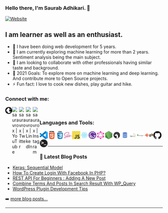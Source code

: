 ### Hello there, I'm Saurab Adhikari. 👋

[![Website](https://img.shields.io/website?label=saurabadhikari.com.np&style=for-the-badge&url=https%3A%2F%saurabadhikari.com.np&color=green)](http://saurabadhikari.com.np)

## I am learner as well as an enthusiast.

- 🔭 I have been doing web development for 5 years.
- 🌱 I am currently exploring machine learning for more than 2 years. Sentiment analysis being the main subject.
- 👯 I am looking to collaborate with other professionals having similar taste and background.
- 🥅 2021 Goals: To explore more on machine learning and deep learning. And contribute more to Open Source projects.
- ⚡ Fun fact: I love to cook new dishes, play guitar and hike.


### Connect with me:

[<img align="left" alt="saurabadhikari.com.np" width="22px" src="https://raw.githubusercontent.com/iconic/open-iconic/master/svg/globe.svg" />][website]
[<img align="left" alt="sauravrox | YouTube" width="22px" src="https://cdn.jsdelivr.net/npm/simple-icons@v3/icons/youtube.svg" />][youtube]
[<img align="left" alt="sauravrox | Twitter" width="22px" src="https://cdn.jsdelivr.net/npm/simple-icons@v3/icons/twitter.svg" />][twitter]
[<img align="left" alt="sauravrox | LinkedIn" width="22px" src="https://cdn.jsdelivr.net/npm/simple-icons@v3/icons/linkedin.svg" />][linkedin]
[<img align="left" alt="sauravrox | Instagram" width="22px" src="https://cdn.jsdelivr.net/npm/simple-icons@v3/icons/instagram.svg" />][instagram]

<br />

### Languages and Tools:

[<img align="left" alt="Visual Studio Code" width="26px" src="https://raw.githubusercontent.com/github/explore/80688e429a7d4ef2fca1e82350fe8e3517d3494d/topics/visual-studio-code/visual-studio-code.png" />][webdevplaylist]
[<img align="left" alt="HTML5" width="26px" src="https://raw.githubusercontent.com/github/explore/80688e429a7d4ef2fca1e82350fe8e3517d3494d/topics/html/html.png" />][webdevplaylist]
[<img align="left" alt="CSS3" width="26px" src="https://raw.githubusercontent.com/github/explore/80688e429a7d4ef2fca1e82350fe8e3517d3494d/topics/css/css.png" />][cssplaylist]
[<img align="left" alt="Sass" width="26px" src="https://raw.githubusercontent.com/github/explore/80688e429a7d4ef2fca1e82350fe8e3517d3494d/topics/sass/sass.png" />][cssplaylist]
[<img align="left" alt="JavaScript" width="26px" src="https://raw.githubusercontent.com/github/explore/80688e429a7d4ef2fca1e82350fe8e3517d3494d/topics/javascript/javascript.png" />][jsplaylist]
[<img align="left" alt="React" width="26px" src="https://raw.githubusercontent.com/github/explore/80688e429a7d4ef2fca1e82350fe8e3517d3494d/topics/react/react.png" />][reactplaylist]
[<img align="left" alt="Gatsby" width="26px" src="https://raw.githubusercontent.com/github/explore/e94815998e4e0713912fed477a1f346ec04c3da2/topics/gatsby/gatsby.png" />][webdevplaylist]
[<img align="left" alt="GraphQL" width="26px" src="https://raw.githubusercontent.com/github/explore/80688e429a7d4ef2fca1e82350fe8e3517d3494d/topics/graphql/graphql.png" />][webdevplaylist]
[<img align="left" alt="Node.js" width="26px" src="https://raw.githubusercontent.com/github/explore/80688e429a7d4ef2fca1e82350fe8e3517d3494d/topics/nodejs/nodejs.png" />][webdevplaylist]
[<img align="left" alt="Deno" width="26px" src="https://raw.githubusercontent.com/github/explore/361e2821e2dea67711cde99c9c40ed357061cf27/topics/deno/deno.png" />][webdevplaylist]
[<img align="left" alt="SQL" width="26px" src="https://raw.githubusercontent.com/github/explore/80688e429a7d4ef2fca1e82350fe8e3517d3494d/topics/sql/sql.png" />][webdevplaylist]
[<img align="left" alt="MySQL" width="26px" src="https://raw.githubusercontent.com/github/explore/80688e429a7d4ef2fca1e82350fe8e3517d3494d/topics/mysql/mysql.png" />][webdevplaylist]
[<img align="left" alt="MongoDB" width="26px" src="https://raw.githubusercontent.com/github/explore/80688e429a7d4ef2fca1e82350fe8e3517d3494d/topics/mongodb/mongodb.png" />][webdevplaylist]
[<img align="left" alt="Git" width="26px" src="https://raw.githubusercontent.com/github/explore/80688e429a7d4ef2fca1e82350fe8e3517d3494d/topics/git/git.png" />][webdevplaylist]
[<img align="left" alt="GitHub" width="26px" src="https://raw.githubusercontent.com/github/explore/78df643247d429f6cc873026c0622819ad797942/topics/github/github.png" />][webdevplaylist]
[<img align="left" alt="Terminal" width="26px" src="https://raw.githubusercontent.com/github/explore/80688e429a7d4ef2fca1e82350fe8e3517d3494d/topics/terminal/terminal.png" />][webdevplaylist]

<br />
<br />

---

### 📕 Latest Blog Posts

<!-- BLOG-POST-LIST:START -->
- [Keras: Sequential Model](https://saurabadhikari.com.np/keras-sequential-model/)
- [How To Create Login With Facebook In PHP?](https://saurabadhikari.com.np/how-to-create-login-with-facebook-in-php/)
- [REST API For Beginners : Adding A New Post](https://dev.to/codestackr/notion-youtube-a-powerful-combination-for-productivity-1def)
- [Combine Terms And Posts In Search Result With WP_Query](https://dev.to/codestackr/regular-expressions-regex-crash-course-248n)
- [WordPress Plugin Development Tips](https://saurabadhikari.com.np/wordpress-plugin-development-tips/)
<!-- BLOG-POST-LIST:END -->

➡️ [more blog posts...](https://saurabadhikari.com.np)

---
[website]: https://saurabadhikari.com.np/
[course]: https://www.saurabadhikari.com.np/
[twitter]: https://twitter.com/SaurabAdhikar15/
[youtube]: https://www.youtube.com/channel/UCgFqIAwvjiQBk7MLj1n7Bcw/
[instagram]: https://www.instagram.com/addsaurab/
[linkedin]: https://www.instagram.com/addsaurab/
[webdevplaylist]: https://www.saurabadhikari.com.np/
[jsplaylist]: https://www.saurabadhikari.com.np/
[cssplaylist]: https://www.saurabadhikari.com.np/
[reactplaylist]: https://www.saurabadhikari.com.np/
